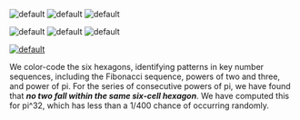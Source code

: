 ![default](https://user-images.githubusercontent.com/8466209/198918182-0d350710-64b3-48de-bd7e-a45ae4390380.png)
![default](https://user-images.githubusercontent.com/8466209/198918275-c88e4875-938e-4f18-b1ae-696026f9fd30.png)
![default](https://user-images.githubusercontent.com/8466209/198918564-8441195d-e47b-45e2-8e87-6d4cf8f60a84.png)

![default](https://user-images.githubusercontent.com/8466209/198918345-a1997048-4993-4934-b094-95a297992ed4.png)
![default](https://user-images.githubusercontent.com/8466209/198918641-e33a7d60-d10a-40a4-bedf-af07b1d57d13.png)
![default](https://user-images.githubusercontent.com/8466209/198918951-0fd19fcd-59e4-444a-8774-dcd39f3044c1.png)

[![default](https://user-images.githubusercontent.com/8466209/198917703-9e333c1b-d74d-4862-9f26-4e3f58509827.png)](https://github.com/kaustubhcs/prime-hexagon)

We color-code the six hexagons, identifying patterns in key number sequences, including the Fibonacci sequence, powers of two and three, and power of pi. For the series of consecutive powers of pi, we have found that *****no two fall within the same six-cell hexagon*****. We have computed this for pi^32, which has less than a 1/400 chance of occurring randomly.

